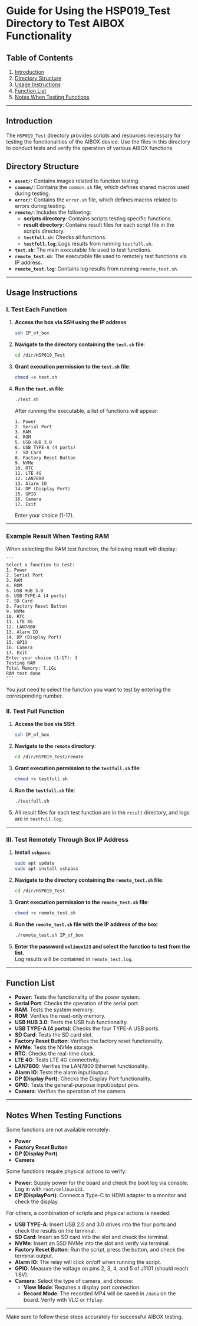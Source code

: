 # Guide for Using the HSP019_Test Directory to Test AIBOX Functionality

## Table of Contents
1. [Introduction](#introduction)
2. [Directory Structure](#directory-structure)
3. [Usage Instructions](#usage-instructions)
4. [Function List](#function-list)
5. [Notes When Testing Functions](#notes-when-testing-functions)

---

## Introduction

The `HSP019_Test` directory provides scripts and resources necessary for testing the functionalities of the AIBOX device. Use the files in this directory to conduct tests and verify the operation of various AIBOX functions.

## Directory Structure

- **`asset/`**: Contains images related to function testing.
- **`common/`**: Contains the `common.sh` file, which defines shared macros used during testing.
- **`error/`**: Contains the `error.sh` file, which defines macros related to errors during testing.
- **`remote/`**: Includes the following:
  - **scripts directory**: Contains scripts testing specific functions.
  - **result directory**: Contains result files for each script file in the scripts directory.
  - **`testfull.sh`**: Checks all functions.
  - **`testfull.log`**: Logs results from running `testfull.sh`.
- **`test.sh`**: The main executable file used to test functions.
- **`remote_test.sh`**: The executable file used to remotely test functions via IP address.
- **`remote_test.log`**: Contains log results from running `remote_test.sh`.

---

## Usage Instructions

### I. Test Each Function

1. **Access the box via SSH using the IP address**:
    ```bash
    ssh IP_of_box
    ```

2. **Navigate to the directory containing the `test.sh` file**:
    ```bash
    cd /dir/HSP019_Test
    ```

3. **Grant execution permission to the `test.sh` file**:
    ```bash
    chmod +x test.sh
    ```

4. **Run the `test.sh` file**:
    ```bash
    ./test.sh
    ```

   After running the executable, a list of functions will appear:
    ```
    1. Power
    2. Serial Port
    3. RAM
    4. ROM
    5. USB HUB 3.0
    6. USB TYPE-A (4 ports)
    7. SD Card
    8. Factory Reset Button
    9. NVMe
    10. RTC
    11. LTE 4G
    12. LAN7800
    13. Alarm IO
    14. DP (Display Port)
    15. GPIO
    16. Camera
    17. Exit
    ```

    Enter your choice (1-17).

---

### Example Result When Testing RAM

When selecting the RAM test function, the following result will display:


    ```
    Select a function to test:
    1. Power
    2. Serial Port
    3. RAM
    4. ROM
    5. USB HUB 3.0
    6. USB TYPE-A (4 ports)
    7. SD Card
    8. Factory Reset Button
    9. NVMe
    10. RTC
    11. LTE 4G
    12. LAN7800
    13. Alarm IO
    14. DP (Display Port)
    15. GPIO
    16. Camera
    17. Exit
    Enter your choice (1-17): 3
    Testing RAM
    Total Memory: 7.1Gi
    RAM test done
    ```

You just need to select the function you want to test by entering the corresponding number.


### II. Test Full Function

1. **Access the box via SSH**:
    ```bash
    ssh IP_of_box
    ```

2. **Navigate to the `remote` directory**:
    ```bash
    cd /dir/HSP019_Test/remote
    ```

3. **Grant execution permission to the `testfull.sh` file**:
    ```bash
    chmod +x testfull.sh
    ```

4. **Run the `testfull.sh` file**:
    ```bash
    ./testfull.sh
    ```

5. All result files for each test function are in the `result` directory, and logs are in `testfull.log`.

---

### III. Test Remotely Through Box IP Address

1. **Install `sshpass`**:
    ```bash
    sudo apt update
    sudo apt install sshpass
    ```

2. **Navigate to the directory containing the `remote_test.sh` file**:
    ```bash
    cd /dir/HSP019_Test
    ```

3. **Grant execution permission to the `remote_test.sh` file**:
    ```bash
    chmod +x remote_test.sh
    ```

4. **Run the `remote_test.sh` file with the IP address of the box**:
    ```bash
    ./remote_test.sh IP_of_box
    ```

5. **Enter the password `oelinux123` and select the function to test from the list.**  
   Log results will be contained in `remote_test.log`.

---

## Function List

- **Power**: Tests the functionality of the power system.
- **Serial Port**: Checks the operation of the serial port.
- **RAM**: Tests the system memory.
- **ROM**: Verifies the read-only memory.
- **USB HUB 3.0**: Tests the USB hub functionality.
- **USB TYPE-A (4 ports)**: Checks the four TYPE-A USB ports.
- **SD Card**: Tests the SD card slot.
- **Factory Reset Button**: Verifies the factory reset functionality.
- **NVMe**: Tests the NVMe storage.
- **RTC**: Checks the real-time clock.
- **LTE 4G**: Tests LTE 4G connectivity.
- **LAN7800**: Verifies the LAN7800 Ethernet functionality.
- **Alarm IO**: Tests the alarm input/output.
- **DP (Display Port)**: Checks the Display Port functionality.
- **GPIO**: Tests the general-purpose input/output pins.
- **Camera**: Verifies the operation of the camera.

---

## Notes When Testing Functions

Some functions are not available remotely:

- **Power**
- **Factory Reset Button**
- **DP (Display Port)**
- **Camera**

Some functions require physical actions to verify:

- **Power**: Supply power for the board and check the boot log via console. Log in with `root/oelinux123`.
- **DP (DisplayPort)**: Connect a Type-C to HDMI adapter to a monitor and check the display.

For others, a combination of scripts and physical actions is needed:

- **USB TYPE-A**: Insert USB 2.0 and 3.0 drives into the four ports and check the results on the terminal.
- **SD Card**: Insert an SD card into the slot and check the terminal.
- **NVMe**: Insert an SSD NVMe into the slot and verify via terminal.
- **Factory Reset Button**: Run the script, press the button, and check the terminal output.
- **Alarm IO**: The relay will click on/off when running the script.
- **GPIO**: Measure the voltage on pins 2, 3, 4, and 5 of J1101 (should reach 1.8V).
- **Camera**: Select the type of camera, and choose:
  - **View Mode**: Requires a display port connection.
  - **Record Mode**: The recorded MP4 will be saved in `/data` on the board. Verify with VLC or `ffplay`.

---

Make sure to follow these steps accurately for successful AIBOX testing.
